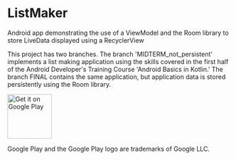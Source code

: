 # ListMaker
Android app demonstrating the use of a ViewModel and the Room library to store LiveData displayed using a RecyclerView

This project has two branches. The branch 'MIDTERM_not_persistent' implements a list making application using the skills covered
in the first half of the Android Developer's Training Course 'Android Basics in Kotlin.' The branch FINAL contains the same application,
but application data is stored persistently using the Room library. 

<a href='https://play.google.com/store/apps/details?id=com.harr1424.listmaker&pcampaignid=pcampaignidMKT-Other-global-all-co-prtnr-py-PartBadge-Mar2515-1'><img alt='Get it on Google Play' src='https://play.google.com/intl/en_us/badges/static/images/badges/en_badge_web_generic.png' height="100"/></a>


Google Play and the Google Play logo are trademarks of Google LLC.
